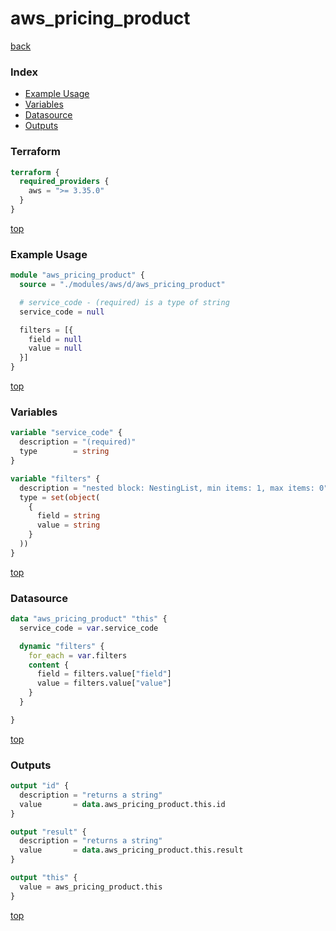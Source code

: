 # aws_pricing_product

[back](../aws.md)

### Index

- [Example Usage](#example-usage)
- [Variables](#variables)
- [Datasource](#datasource)
- [Outputs](#outputs)

### Terraform

```terraform
terraform {
  required_providers {
    aws = ">= 3.35.0"
  }
}
```

[top](#index)

### Example Usage

```terraform
module "aws_pricing_product" {
  source = "./modules/aws/d/aws_pricing_product"

  # service_code - (required) is a type of string
  service_code = null

  filters = [{
    field = null
    value = null
  }]
}
```

[top](#index)

### Variables

```terraform
variable "service_code" {
  description = "(required)"
  type        = string
}

variable "filters" {
  description = "nested block: NestingList, min items: 1, max items: 0"
  type = set(object(
    {
      field = string
      value = string
    }
  ))
}
```

[top](#index)

### Datasource

```terraform
data "aws_pricing_product" "this" {
  service_code = var.service_code

  dynamic "filters" {
    for_each = var.filters
    content {
      field = filters.value["field"]
      value = filters.value["value"]
    }
  }

}
```

[top](#index)

### Outputs

```terraform
output "id" {
  description = "returns a string"
  value       = data.aws_pricing_product.this.id
}

output "result" {
  description = "returns a string"
  value       = data.aws_pricing_product.this.result
}

output "this" {
  value = aws_pricing_product.this
}
```

[top](#index)
